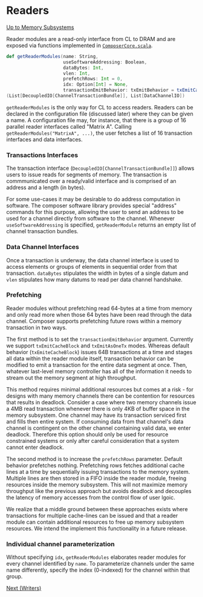# Readers

[Up to Memory Subsystems](c_memory.md)

Reader modules are a read-only interface from CL to DRAM and are exposed via functions implemented in
[`ComposerCore.scala`](../Composer-Hardware/composer/src/main/scala/composer/ComposerCore.scala).

```scala
def getReaderModules(name: String,
                     useSoftwareAddressing: Boolean,
                     dataBytes: Int,
                     vlen: Int,
                     prefetchRows: Int = 0,
                     idx: Option[Int] = None,
                     transactionEmitBehavior: txEmitBehavior = txEmitCacheBlock()):
(List[DecoupledIO[ChannelTransactionBundle]], List[DataChannelIO])
```

`getReaderModules` is the only way for CL to access readers.
Readers can be declared in the configuration file (discussed later) where they can be given a name.
A configuration file may, for instance, that there is a group of 16 parallel reader interfaces called "Matrix A".
Calling `getReaderModules("MatrixA", ...)`, the user fetches a list of 16 transaction interfaces and data interfaces.

### Transactions Interfaces

The transaction interface (`DecoupledIO[ChannelTransactionBundle]]`) allows users to issue reads for segments of memory.
The transaction is commmunicated over a ready/valid interface and is comprised of an address and a length (in bytes).

For some use-cases it may be desirable to do address computation in software. The composer software library provides
special "address" commands for this purpose, allowing the user to send an address to be used for a channel directly from
software to the channel. Whenever `useSoftwareAddressing` is specified, `getReaderModule` returns an empty list of
channel transaction bundles.

### Data Channel Interfaces

Once a transaction is underway, the data channel interface is used to access elements or groups of elements in sequential
order from that transaction.
`dataBytes` stipulates the width in bytes of a single datum and `vlen` stipulates how many datums to read per data
channel handshake.

### Prefetching

Reader modules without prefetching read 64-bytes at a time from memory and only read more when those 64 bytes have been
read through the data channel. Composer supports prefetching future rows within a memory transaction in two ways.

The first method is to set the `transactionEmitBehavior` argument.
Currently we support `txEmitCacheBlock` and `txEmitAsOneTx` modes.
Whereas default behavior (`txEmiteCacheBlock`) issues 64B transactions at a time and stages all data within the reader
module itself, transaction behavior can be modified to emit a transaction for the entire data segment at once.
Then, whatever last-level memory controller has all of the information it needs to stream out the memory segment
at high throughput.

This method requires minimal additional resources but comes at a risk - for designs with many memory channels there can
be contention for resources that results in deadlock.
Consider a case where two memory channels issue a 4MB read transaction whenever there is only 4KB of buffer space in
the memory subsystem.
One channel may have its transaction serviced first and fills then entire system.
If consuming data from that channel's data channel is contingent on the other channel containing valid data, we enter
deadlock.
Therefore this option should only be used for resource constrained systems or only after careful consideration that
a system cannot enter deadlock.

The second method is to increase the `prefetchRows` parameter.
Default behavior prefetches nothing.
Prefetching rows fetches additional cache lines at a time by sequentially issuing transactions to the memory system.
Multiple lines are then stored in a FIFO inside the reader module, freeing resources inside the memory subsystem.
This will not maximize memory throughput like the previous approach but avoids deadlock and decouples the latency of
memory accesses from the control flow of user lgoic.

We realize that a middle ground between these approaches exists where transactions for multiple cache-lines can be
issued and that a reader module can contain additional resources to free up memory subsystem resources.
We intend the implement this functionality in a future release.

### Individual channel parameterization

Without specifying `idx`, `getReaderModules` elaborates reader modules for every channel identified by `name`.
To parameterize channels under the same name differently, specify the index (0-indexed) for the channel within that group.

[Next (Writers)](c_writers.md)